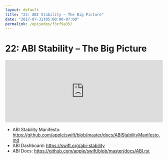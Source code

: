 ```yaml
---
layout: default
title: "22: ABI Stability – The Big Picture"
date: "2017-07-31T05:00:00-07:00"
permalink: /episodes/f3cf9a35/
---
```


# 22: ABI Stability – The Big Picture

<iframe frameBorder="0" height="200px" scrolling="no" seamless src="https://player.simplecast.com/96281bdf-d8a7-42b6-adc1-4d6cdc3ad58a" width="100%"></iframe>

* ABI Stability Manifesto: https://github.com/apple/swift/blob/master/docs/ABIStabilityManifesto.md
* ABI Dashboard: https://swift.org/abi-stability
* ABI Docs: https://github.com/apple/swift/blob/master/docs/ABI.rst
